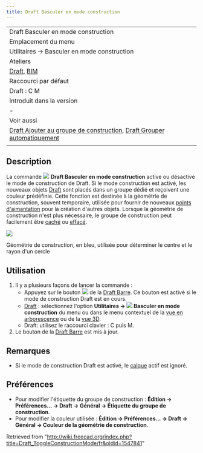 ```yaml
---
title: Draft Basculer en mode construction
---
```

|  |
| --- |
| Draft Basculer en mode construction |
| Emplacement du menu |
| Utilitaires → Basculer en mode construction |
| Ateliers |
| [Draft](/Draft_Workbench/fr "Draft Workbench/fr"), [BIM](/BIM_Workbench/fr "BIM Workbench/fr") |
| Raccourci par défaut |
| Draft : C M |
| Introduit dans la version |
| - |
| Voir aussi |
| [Draft Ajouter au groupe de construction](/Draft_AddConstruction/fr "Draft AddConstruction/fr"), [Draft Grouper automatiquement](/Draft_AutoGroup/fr "Draft AutoGroup/fr") |
|  |

## Description

La commande ![](/images/Draft_ToggleConstructionMode.svg) **Draft Basculer en mode construction** active ou désactive le mode de construction de Draft. Si le mode construction est activé, les nouveaux objets [Draft](/Draft_Workbench/fr "Draft Workbench/fr") sont placés dans un groupe dédié et reçoivent une couleur prédéfinie. Cette fonction est destinée à la géométrie de construction, souvent temporaire, utilisée pour fournir de nouveaux [points d'aimantation](/Draft_Snap/fr "Draft Snap/fr") pour la création d'autres objets. Lorsque la géométrie de construction n'est plus nécessaire, le groupe de construction peut facilement être [caché](/Std_HideSelection/fr "Std HideSelection/fr") ou [effacé](/Std_Delete/fr "Std Delete/fr").

![](/images/Draft_construction_mode_example.jpg)

Géométrie de construction, en bleu, utilisée pour déterminer le centre et le rayon d'un cercle

## Utilisation

1. Il y a plusieurs façons de lancer la commande :
   * Appuyez sur le bouton ![](/images/Draft_tray_button_construction.png) de la [Draft Barre](/Draft_Tray/fr "Draft Tray/fr"). Ce bouton est activé si le mode de construction Draft est en cours.
   * [Draft](/Draft_Workbench/fr "Draft Workbench/fr") : sélectionnez l'option **Utilitaires → ![](/images/Draft_ToggleConstructionMode.svg) Basculer en mode construction** du menu ou dans le menu contextuel de la [vue en arborescence](/Tree_view/fr "Tree view/fr") ou de la [vue 3D](/3D_view/fr "3D view/fr").
   * Draft: utilisez le raccourci clavier : C puis M.
2. Le bouton de la [Draft Barre](/Draft_Tray/fr "Draft Tray/fr") est mis à jour.

## Remarques

* Si le mode de construction Draft est activé, le [calque](/Draft_Layer/fr "Draft Layer/fr") actif est ignoré.

## Préférences

* Pour modifier l'étiquette du groupe de construction : **Édition → Préférences... → Draft → Général → Étiquette du groupe de construction**.
* Pour modifier la couleur utilisée : **Édition → Préférences... → Draft → Général → Couleur de la géométrie de construction**.

Retrieved from "<http://wiki.freecad.org/index.php?title=Draft_ToggleConstructionMode/fr&oldid=1547841>"